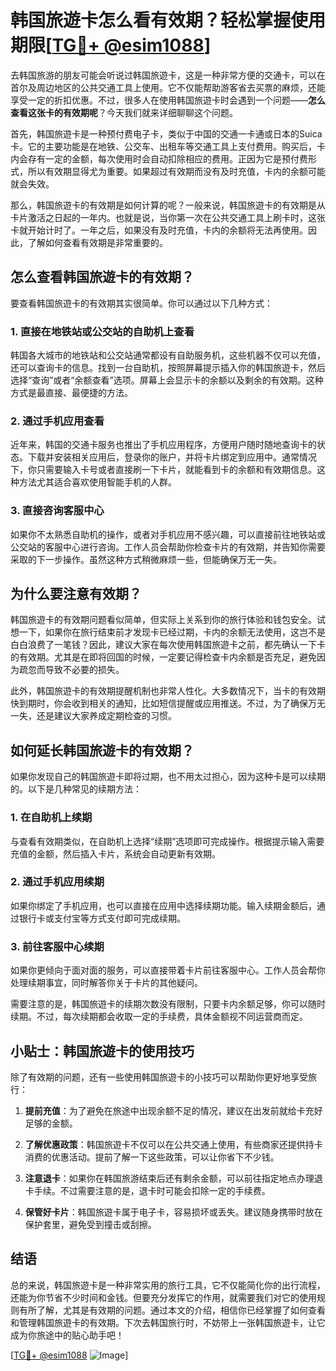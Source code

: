 # 韩国旅遊卡怎么看有效期？轻松掌握使用期限[[TG💪+ @esim1088](https://t.me/s/esim1088)]

去韩国旅游的朋友可能会听说过韩国旅遊卡，这是一种非常方便的交通卡，可以在首尔及周边地区的公共交通工具上使用。它不仅能帮助游客省去买票的麻烦，还能享受一定的折扣优惠。不过，很多人在使用韩国旅遊卡时会遇到一个问题——**怎么查看这张卡的有效期呢**？今天我们就来详细聊聊这个问题。

首先，韩国旅遊卡是一种预付费电子卡，类似于中国的交通一卡通或日本的Suica卡。它的主要功能是在地铁、公交车、出租车等交通工具上支付费用。购买后，卡内会存有一定的金额，每次使用时会自动扣除相应的费用。正因为它是预付费形式，所以有效期显得尤为重要。如果超过有效期而没有及时充值，卡内的余额可能就会失效。

那么，韩国旅遊卡的有效期是如何计算的呢？一般来说，韩国旅遊卡的有效期是从卡片激活之日起的一年内。也就是说，当你第一次在公共交通工具上刷卡时，这张卡就开始计时了。一年之后，如果没有及时充值，卡内的余额将无法再使用。因此，了解如何查看有效期是非常重要的。

## 怎么查看韩国旅遊卡的有效期？

要查看韩国旅遊卡的有效期其实很简单。你可以通过以下几种方式：

### 1. **直接在地铁站或公交站的自助机上查看**

韩国各大城市的地铁站和公交站通常都设有自助服务机，这些机器不仅可以充值，还可以查询卡的信息。找到一台自助机，按照屏幕提示插入你的韩国旅遊卡，然后选择“查询”或者“余额查看”选项。屏幕上会显示卡的余额以及剩余的有效期。这种方式是最直接、最便捷的方法。

### 2. **通过手机应用查看**

近年来，韩国的交通卡服务也推出了手机应用程序，方便用户随时随地查询卡的状态。下载并安装相关应用后，登录你的账户，并将卡片绑定到应用中。通常情况下，你只需要输入卡号或者直接刷一下卡片，就能看到卡的余额和有效期信息。这种方法尤其适合喜欢使用智能手机的人群。

### 3. **直接咨询客服中心**

如果你不太熟悉自助机的操作，或者对手机应用不感兴趣，可以直接前往地铁站或公交站的客服中心进行咨询。工作人员会帮助你检查卡片的有效期，并告知你需要采取的下一步操作。虽然这种方式稍微麻烦一些，但能确保万无一失。

## 为什么要注意有效期？

韩国旅遊卡的有效期问题看似简单，但实际上关系到你的旅行体验和钱包安全。试想一下，如果你在旅行结束前才发现卡已经过期，卡内的余额无法使用，这岂不是白白浪费了一笔钱？因此，建议大家在每次使用韩国旅遊卡之前，都先确认一下卡的有效期。尤其是在即将回国的时候，一定要记得检查卡内余额是否充足，避免因为疏忽而导致不必要的损失。

此外，韩国旅遊卡的有效期提醒机制也非常人性化。大多数情况下，当卡的有效期快到期时，你会收到相关的通知，比如短信提醒或应用推送。不过，为了确保万无一失，还是建议大家养成定期检查的习惯。

## 如何延长韩国旅遊卡的有效期？

如果你发现自己的韩国旅遊卡即将过期，也不用太过担心，因为这种卡是可以续期的。以下是几种常见的续期方法：

### 1. **在自助机上续期**

与查看有效期类似，在自助机上选择“续期”选项即可完成操作。根据提示输入需要充值的金额，然后插入卡片，系统会自动更新有效期。

### 2. **通过手机应用续期**

如果你绑定了手机应用，也可以直接在应用中选择续期功能。输入续期金额后，通过银行卡或支付宝等方式支付即可完成续期。

### 3. **前往客服中心续期**

如果你更倾向于面对面的服务，可以直接带着卡片前往客服中心。工作人员会帮你处理续期事宜，同时解答你关于卡片的其他疑问。

需要注意的是，韩国旅遊卡的续期次数没有限制，只要卡内余额足够，你可以随时续期。不过，每次续期都会收取一定的手续费，具体金额视不同运营商而定。

## 小贴士：韩国旅遊卡的使用技巧

除了有效期的问题，还有一些使用韩国旅遊卡的小技巧可以帮助你更好地享受旅行：

1. **提前充值**：为了避免在旅途中出现余额不足的情况，建议在出发前就给卡充好足够的金额。
   
2. **了解优惠政策**：韩国旅遊卡不仅可以在公共交通上使用，有些商家还提供持卡消费的优惠活动。提前了解一下这些政策，可以让你省下不少钱。

3. **注意退卡**：如果你在韩国旅游结束后还有剩余金额，可以前往指定地点办理退卡手续。不过需要注意的是，退卡时可能会扣除一定的手续费。

4. **保管好卡片**：韩国旅遊卡属于电子卡，容易损坏或丢失。建议随身携带时放在保护套里，避免受到撞击或刮擦。

## 结语

总的来说，韩国旅遊卡是一种非常实用的旅行工具，它不仅能简化你的出行流程，还能为你节省不少时间和金钱。但要充分发挥它的作用，就需要我们对它的使用规则有所了解，尤其是有效期的问题。通过本文的介绍，相信你已经掌握了如何查看和管理韩国旅遊卡的有效期。下次去韩国旅行时，不妨带上一张韩国旅遊卡，让它成为你旅途中的贴心助手吧！

[[TG💪+ @esim1088](https://t.me/s/esim1088) ![Image](https://i.postimg.cc/4NQfJmqS/Snipaste-2025-05-13-00-14-12.png)]